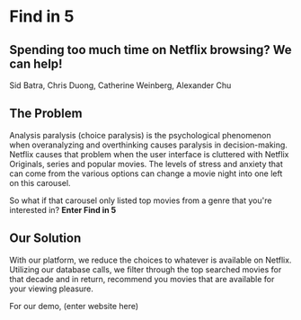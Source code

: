 # Find in 5
## Spending too much time on Netflix browsing? We can help!

Sid Batra, Chris Duong, Catherine Weinberg, Alexander Chu

## **The Problem**
Analysis paralysis (choice paralysis) is the psychological phenomenon when overanalyzing and overthinking causes paralysis in decision-making.
Netflix causes that problem when the user interface is cluttered with Netflix Originals, series and popular movies.
The levels of stress and anxiety that can come from the various options can change a movie night into one left on this carousel.

So what if that carousel only listed top movies from a genre that you're interested in? **Enter Find in 5**

## **Our Solution**
With our platform, we reduce the choices to whatever is available on Netflix.
Utilizing our database calls, we filter through the top searched movies for that decade and in return, recommend you movies that are available for your viewing pleasure.

For our demo, (enter website here)
